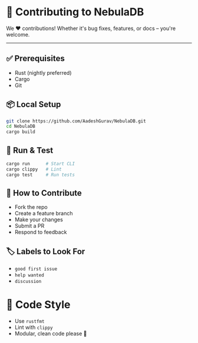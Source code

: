 # 🤝 Contributing to NebulaDB

We ❤️ contributions! Whether it's bug fixes, features, or docs – you're welcome.

---


## ✅ Prerequisites

- Rust (nightly preferred)
- Cargo
- Git


## 📦 Local Setup

```sh
git clone https://github.com/AadeshGurav/NebulaDB.git
cd NebulaDB
cargo build
```


## 🧪 Run & Test

```sh
cargo run      # Start CLI
cargo clippy   # Lint
cargo test     # Run tests
```


## 🚀 How to Contribute

- Fork the repo
- Create a feature branch
- Make your changes
- Submit a PR
- Respond to feedback


## 🏷 Labels to Look For

- `good first issue`
- `help wanted`
- `discussion`


# 📐 Code Style
- Use `rustfmt`
- Lint with `clippy`
- Modular, clean code please 🙏

